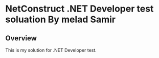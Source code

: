 # NetConstruct .NET Developer test soluation By melad Samir

## Overview
This is my solution for  .NET Developer test.
